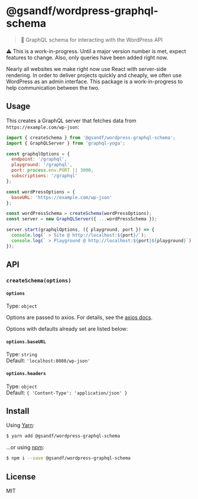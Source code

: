 # @gsandf/wordpress-graphql-schema

> 🤝 GraphQL schema for interacting with the WordPress API

⚠️ This is a work-in-progress. Until a major version number is met, expect
features to change. Also, only queries have been added right now.

Nearly all websites we make right now use React with server-side rendering. In
order to deliver projects quickly and cheaply, we often use WordPress as an
admin interface. This package is a work-in-progress to help communication
between the two.

## Usage

This creates a GraphQL server that fetches data from `https://example.com/wp-json`:

```js
import { createSchema } from '@gsandf/wordpress-graphql-schema';
import { GraphQLServer } from 'graphql-yoga';

const graphqlOptions = {
  endpoint: '/graphql',
  playground: '/graphql',
  port: process.env.PORT || 3000,
  subscriptions: '/graphql'
};

const wordPressOptions = {
  baseURL: 'https://example.com/wp-json'
};

const wordPressSchema = createSchema(wordPressOptions);
const server = new GraphQLServer({ ...wordPressSchema });

server.start(graphqlOptions, ({ playground, port }) => {
  console.log(` > Site @ http://localhost:${port}/`);
  console.log(` > Playground @ http://localhost:${port}${playground}`);
});
```

## API

### `createSchema(options)`

#### `options`

Type: `object`

Options are passed to axios. For details, see the [axios
docs](https://github.com/axios/axios#request-config).

Options with defaults already set are listed below:

#### `options.baseURL`

Type: `string`<br />
Default: `'localhost:8080/wp-json'`

#### `options.headers`

Type: `object`<br />
Default: `{ 'Content-Type': 'application/json' }`

## Install

Using [Yarn]:

```bash
$ yarn add @gsandf/wordpress-graphql-schema
```

…or using [npm]:

```bash
$ npm i --save @gsandf/wordpress-graphql-schema
```

## License

MIT

[npm]: https://www.npmjs.com/
[yarn]: https://yarnpkg.com/
